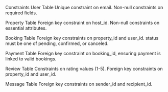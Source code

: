 

Constraints
User Table
Unique constraint on email.
Non-null constraints on required fields.

Property Table
Foreign key constraint on host_id.
Non-null constraints on essential attributes.

Booking Table
Foreign key constraints on property_id and user_id.
status must be one of pending, confirmed, or canceled.

Payment Table
Foreign key constraint on booking_id, ensuring payment is linked to valid bookings.

Review Table
Constraints on rating values (1-5).
Foreign key constraints on property_id and user_id.

Message Table
Foreign key constraints on sender_id and recipient_id.
